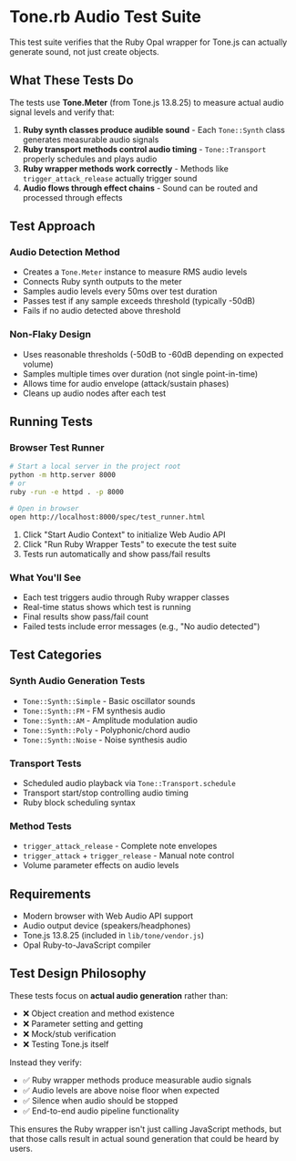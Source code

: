 # Tone.rb Audio Test Suite

This test suite verifies that the Ruby Opal wrapper for Tone.js can actually generate sound, not just create objects.

## What These Tests Do

The tests use **Tone.Meter** (from Tone.js 13.8.25) to measure actual audio signal levels and verify that:

1. **Ruby synth classes produce audible sound** - Each `Tone::Synth` class generates measurable audio signals
2. **Ruby transport methods control audio timing** - `Tone::Transport` properly schedules and plays audio
3. **Ruby wrapper methods work correctly** - Methods like `trigger_attack_release` actually trigger sound
4. **Audio flows through effect chains** - Sound can be routed and processed through effects

## Test Approach

### Audio Detection Method
- Creates a `Tone.Meter` instance to measure RMS audio levels
- Connects Ruby synth outputs to the meter
- Samples audio levels every 50ms over test duration  
- Passes test if any sample exceeds threshold (typically -50dB)
- Fails if no audio detected above threshold

### Non-Flaky Design
- Uses reasonable thresholds (-50dB to -60dB depending on expected volume)
- Samples multiple times over duration (not single point-in-time)
- Allows time for audio envelope (attack/sustain phases)
- Cleans up audio nodes after each test

## Running Tests

### Browser Test Runner
```bash
# Start a local server in the project root
python -m http.server 8000
# or
ruby -run -e httpd . -p 8000

# Open in browser
open http://localhost:8000/spec/test_runner.html
```

1. Click "Start Audio Context" to initialize Web Audio API
2. Click "Run Ruby Wrapper Tests" to execute the test suite
3. Tests run automatically and show pass/fail results

### What You'll See
- Each test triggers audio through Ruby wrapper classes
- Real-time status shows which test is running
- Final results show pass/fail count
- Failed tests include error messages (e.g., "No audio detected")

## Test Categories

### Synth Audio Generation Tests
- `Tone::Synth::Simple` - Basic oscillator sounds
- `Tone::Synth::FM` - FM synthesis audio  
- `Tone::Synth::AM` - Amplitude modulation audio
- `Tone::Synth::Poly` - Polyphonic/chord audio
- `Tone::Synth::Noise` - Noise synthesis audio

### Transport Tests  
- Scheduled audio playback via `Tone::Transport.schedule`
- Transport start/stop controlling audio timing
- Ruby block scheduling syntax

### Method Tests
- `trigger_attack_release` - Complete note envelopes
- `trigger_attack` + `trigger_release` - Manual note control
- Volume parameter effects on audio levels

## Requirements

- Modern browser with Web Audio API support
- Audio output device (speakers/headphones) 
- Tone.js 13.8.25 (included in `lib/tone/vendor.js`)
- Opal Ruby-to-JavaScript compiler

## Test Design Philosophy

These tests focus on **actual audio generation** rather than:
- ❌ Object creation and method existence
- ❌ Parameter setting and getting  
- ❌ Mock/stub verification
- ❌ Testing Tone.js itself

Instead they verify:
- ✅ Ruby wrapper methods produce measurable audio signals
- ✅ Audio levels are above noise floor when expected
- ✅ Silence when audio should be stopped
- ✅ End-to-end audio pipeline functionality

This ensures the Ruby wrapper isn't just calling JavaScript methods, but that those calls result in actual sound generation that could be heard by users.